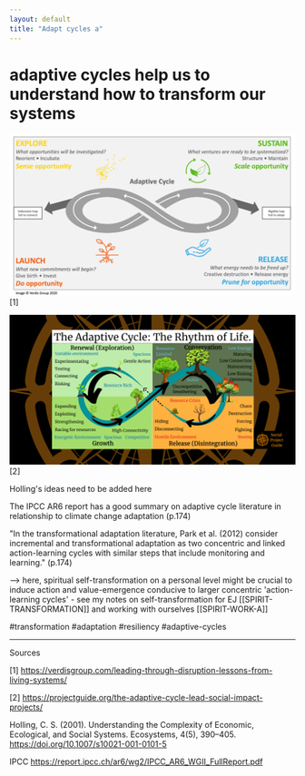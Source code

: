 ```yaml
---
layout: default
title: "Adapt cycles a"
---
```


# adaptive cycles help us to understand how to transform our systems

![](media/cleanshot_2024-04-09-at-20-30-15@2x.png)
[1]

![](media/Adaptive-Cycle-Environment.png)
[2]

Holling's ideas need to be added here

The IPCC AR6 report has a good summary on adaptive cycle literature in relationship to climate change adaptation (p.174)

"In the transformational adaptation literature, Park
et al. (2012) consider incremental and transformational adaptation
as two concentric and linked action-learning cycles with similar steps
that include monitoring and learning." (p.174)

--> here, spiritual self-transformation on a personal level might be crucial to induce action and value-emergence conducive to larger concentric 'action-learning cycles' - see my notes on self-transformation for EJ [[SPIRIT-TRANSFORMATION]] and working with ourselves [[SPIRIT-WORK-A]]

#transformation #adaptation #resiliency #adaptive-cycles
____________
Sources

[1] https://verdisgroup.com/leading-through-disruption-lessons-from-living-systems/

[2] https://projectguide.org/the-adaptive-cycle-lead-social-impact-projects/

Holling, C. S. (2001). Understanding the Complexity of Economic, Ecological, and Social Systems. Ecosystems, 4(5), 390–405. https://doi.org/10.1007/s10021-001-0101-5

IPCC https://report.ipcc.ch/ar6/wg2/IPCC_AR6_WGII_FullReport.pdf

